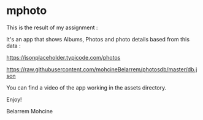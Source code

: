 # mphoto

This is the result of my assignment :

It's an app that shows Albums, Photos and photo details based from this data :

https://jsonplaceholder.typicode.com/photos

https://raw.githubusercontent.com/mohcineBelarrem/photosdb/master/db.json

You can find a video of the app working in the assets directory.


Enjoy!


Belarrem Mohcine
